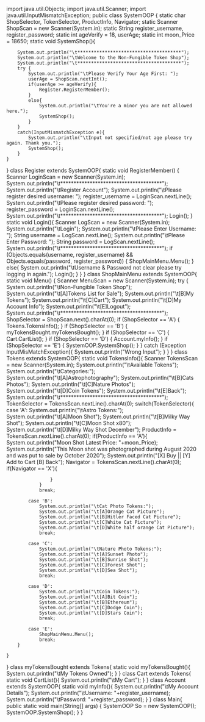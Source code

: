 import java.util.Objects;
import java.util.Scanner;
import java.util.InputMismatchException;
public class SystemOOP {
    static char ShopSelector, TokenSelector, ProductInfo, Navigator;
    static Scanner ShopScan = new Scanner(System.in);
    static String register_username, register_password;
    static int ageVerify = 18, userAge;
    static int moon_Price = 18650;
    static void SystemShop(){

        System.out.println("\t**************************************");
        System.out.println("\tWelcome to the Non-Fungible Token Shop");
        System.out.println("\t**************************************");
        try {
            System.out.println("\tPlease Verify Your Age First: ");
            userAge = ShopScan.nextInt();
            if(userAge >= ageVerify){
                Register.RegisterMember();
            }
            else{
                System.out.println("\tYou're a minor you are not allowed here.");
                SystemShop();
            }
        }
        catch(InputMismatchException e){
            System.out.println("\tInput not specified/not age please try again. Thank you.");
            SystemShop();
        }
    }
}
class Register extends SystemOOP{
    static void RegisterMember() {
        Scanner LoginScan = new Scanner(System.in);
        System.out.println("\t**************************************");
        System.out.println("\tRegister Account");
        System.out.println("\tPlease register desired username: ");
        register_username = LoginScan.nextLine();
        System.out.println("\tPlease register desired password: ");
        register_password = LoginScan.nextLine();
        System.out.println("\t**************************************");
        Login();
    }
    static void Login(){
        Scanner LogScan = new Scanner(System.in);
        System.out.println("\tLogin");
        System.out.println("\tPlease Enter Username: ");
        String username = LogScan.nextLine();
        System.out.println("\tPlease Enter Password: ");
        String password = LogScan.nextLine();
        System.out.println("\t**************************************");
        if (Objects.equals(username, register_username) && Objects.equals(password, register_password)) {
            ShopMainMenu.Menu();
        }
        else{
            System.out.println("\tUsername & Password not clear please try logging in again.");
            Login();
        }
    }
}
class ShopMainMenu extends SystemOOP{
    static void Menu() {
        Scanner MenuScan = new Scanner(System.in);
        try {
            System.out.println("\tNon-Fungible Token Shop");
            System.out.println("\t[A]Tokens List for Sale");
            System.out.println("\t[B]My Tokens");
            System.out.println("\t[C]Cart");
            System.out.println("\t[D]My Account Info");
            System.out.println("\t[E]Logout");
            System.out.println("\t**************************************");
            ShopSelector = ShopScan.next().charAt(0);
            if (ShopSelector == 'A') {
                Tokens.TokensInfo();
            }
            if (ShopSelector == 'B') {
                myTokensBought.myTokensBought();
            }
            if (ShopSelector == 'C') {
                Cart.CartList();
            }
            if (ShopSelector == 'D') {
                Account.myInfo();
            }
            if (ShopSelector == 'E') {
                SystemOOP.SystemShop();
            }
        }
        catch (Exception InputMisMatchException){
            System.out.println("Wrong Input");
        }
    }
}
class Tokens extends SystemOOP{
    static void TokensInfo(){
        Scanner TokensScan = new Scanner(System.in);
        System.out.println("\tAvailable Tokens");
        System.out.println("\tCategories:");
        System.out.println("\t[A]Astrophotography");
        System.out.println("\t[B]Cats Photos");
        System.out.println("\t[C]Nature Photos");
        System.out.println("\t[D]Coin Tokens");
        System.out.println("\t[E]Back");
        System.out.println("\t**************************************");
        TokenSelector = TokensScan.nextLine().charAt(0);
        switch(TokenSelector){
            case 'A':
                System.out.println("\tAstro Tokens:");
                System.out.println("\t[A]Moon Shot");
                System.out.println("\t[B]Milky Way Shot");
                System.out.println("\t[C]Moon Shot x80");
                System.out.println("\t[D]Milky Way Shot December");
                ProductInfo = TokensScan.nextLine().charAt(0);
                if(ProductInfo == 'A'){
                    System.out.println("Moon Shot Latest Price: "+moon_Price);
                    System.out.println("This Moon shot was photographed during August 2020 and was put to sale by October 2020");
                    System.out.println("[X] Buy || [Y] Add to Cart [B] Back");
                    Navigator = TokensScan.nextLine().charAt(0);
                    if(Navigator == 'X'){

                    }
                }
                break;

            case 'B':
                System.out.println("\tCat Photo Tokens:");
                System.out.println("\t[A]Orange Cat Picture");
                System.out.println("\t[B]Hitler Faced Cat Picture");
                System.out.println("\t[C]White Cat Picture");
                System.out.println("\t[D]White half orange Cat Picture");
                break;

            case 'C':
                System.out.println("\tNature Photo Tokens:");
                System.out.println("\t[A]Sunset Photo");
                System.out.println("\t[B]Sunrise Shot");
                System.out.println("\t[C]Forest Shot");
                System.out.println("\t[D]Sea Shot");
                break;

            case 'D':
                System.out.println("\tCoin Tokens:");
                System.out.println("\t[A]Bit Coin");
                System.out.println("\t[B]Ethereum");
                System.out.println("\t[C]Dodge Coin");
                System.out.println("\t[D]Stars Coin");
                break;

            case 'E':
                ShopMainMenu.Menu();
                break;
        }

    }
}
class myTokensBought extends Tokens{
    static void myTokensBought(){
        System.out.println("\tMy Tokens Owned");
    }
}
class Cart extends Tokens{
    static void CartList(){
        System.out.println("\tMy Cart");
    }
}
class Account extends SystemOOP{
    static void myInfo(){
        System.out.println("\tMy Account Details");
        System.out.println("\tUsername: "+register_username);
        System.out.println("\tPassword: "+register_password);
    }
}
class Main{
    public static void main(String[] args) {
        SystemOOP So = new SystemOOP();
        SystemOOP.SystemShop();
    }
}
